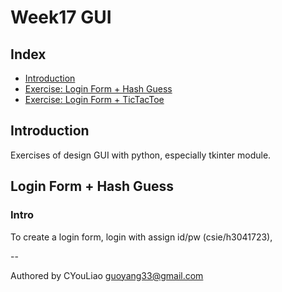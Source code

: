 # Week17 GUI

## Index

* [Introduction](#introduction)
* [Exercise: Login Form + Hash Guess](login-form-hash-guess)
* [Exercise: Login Form + TicTacToe](#login-form-tictactoe)

## Introduction

Exercises of design GUI with python, especially tkinter module.

## Login Form + Hash Guess

### Intro

To create a login form, login with assign id/pw (csie/h3041723),

--

Authored by CYouLiao <guoyang33@gmail.com>